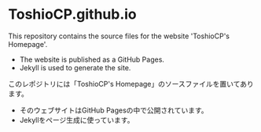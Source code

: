 # ToshioCP.github.io

This repository contains the source files for the website 'ToshioCP's Homepage'.

- The website is published as a GitHub Pages.
- Jekyll is used to generate the site.

このレポジトリには「ToshioCP's Homepage」のソースファイルを置いてあります。

- そのウェブサイトはGitHub Pagesの中で公開されています。
- Jekyllをページ生成に使っています。